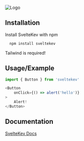 ![Logo](https://raw.githubusercontent.com/Kevin170597/sveltekev/master/static/cover.png)


## Installation

Install SvelteKev with npm

```bash
  npm install sveltekev
```
Tailwind is required!
    
## Usage/Example

```javascript
import { Button } from 'sveltekev'

<Button 
    onClick={() => alert('hello')}
>
    Alert!
</Button>
```


## Documentation

[SvelteKev Docs](https://kevinm-docs.vercel.app/p/sveltekev)
